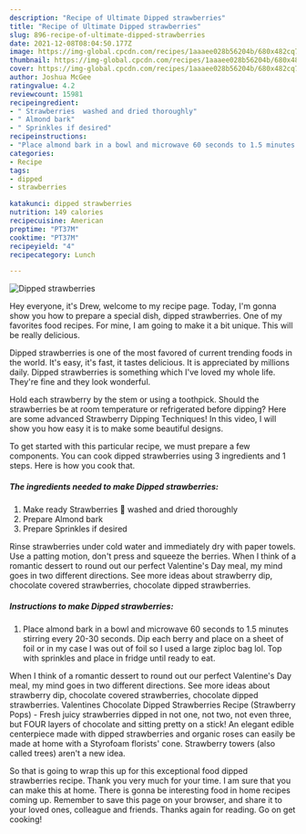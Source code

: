 ```yaml
---
description: "Recipe of Ultimate Dipped strawberries"
title: "Recipe of Ultimate Dipped strawberries"
slug: 896-recipe-of-ultimate-dipped-strawberries
date: 2021-12-08T08:04:50.177Z
image: https://img-global.cpcdn.com/recipes/1aaaee028b56204b/680x482cq70/dipped-strawberries-recipe-main-photo.jpg
thumbnail: https://img-global.cpcdn.com/recipes/1aaaee028b56204b/680x482cq70/dipped-strawberries-recipe-main-photo.jpg
cover: https://img-global.cpcdn.com/recipes/1aaaee028b56204b/680x482cq70/dipped-strawberries-recipe-main-photo.jpg
author: Joshua McGee
ratingvalue: 4.2
reviewcount: 15981
recipeingredient:
- " Strawberries  washed and dried thoroughly"
- " Almond bark"
- " Sprinkles if desired"
recipeinstructions:
- "Place almond bark in a bowl and microwave 60 seconds to 1.5 minutes stirring every 20-30 seconds. Dip each berry and place on a sheet of foil or in my case I was out of foil so I used a large ziploc bag lol. Top with sprinkles and place in fridge until ready to eat."
categories:
- Recipe
tags:
- dipped
- strawberries

katakunci: dipped strawberries 
nutrition: 149 calories
recipecuisine: American
preptime: "PT37M"
cooktime: "PT37M"
recipeyield: "4"
recipecategory: Lunch

---
```



![Dipped strawberries](https://img-global.cpcdn.com/recipes/1aaaee028b56204b/680x482cq70/dipped-strawberries-recipe-main-photo.jpg)

Hey everyone, it's Drew, welcome to my recipe page. Today, I'm gonna show you how to prepare a special dish, dipped strawberries. One of my favorites food recipes. For mine, I am going to make it a bit unique. This will be really delicious.

Dipped strawberries is one of the most favored of current trending foods in the world. It's easy, it's fast, it tastes delicious. It is appreciated by millions daily. Dipped strawberries is something which I've loved my whole life. They're fine and they look wonderful.

Hold each strawberry by the stem or using a toothpick. Should the strawberries be at room temperature or refrigerated before dipping? Here are some advanced Strawberry Dipping Techniques! In this video, I will show you how easy it is to make some beautiful designs.


To get started with this particular recipe, we must prepare a few components. You can cook dipped strawberries using 3 ingredients and 1 steps. Here is how you cook that.

<!--inarticleads1-->

##### The ingredients needed to make Dipped strawberries:

1. Make ready  Strawberries 🍓 washed and dried thoroughly
1. Prepare  Almond bark
1. Prepare  Sprinkles if desired


Rinse strawberries under cold water and immediately dry with paper towels. Use a patting motion, don&#39;t press and squeeze the berries. When I think of a romantic dessert to round out our perfect Valentine&#39;s Day meal, my mind goes in two different directions. See more ideas about strawberry dip, chocolate covered strawberries, chocolate dipped strawberries. 

<!--inarticleads2-->

##### Instructions to make Dipped strawberries:

1. Place almond bark in a bowl and microwave 60 seconds to 1.5 minutes stirring every 20-30 seconds. Dip each berry and place on a sheet of foil or in my case I was out of foil so I used a large ziploc bag lol. Top with sprinkles and place in fridge until ready to eat.


When I think of a romantic dessert to round out our perfect Valentine&#39;s Day meal, my mind goes in two different directions. See more ideas about strawberry dip, chocolate covered strawberries, chocolate dipped strawberries. Valentines Chocolate Dipped Strawberries Recipe (Strawberry Pops) - Fresh juicy strawberries dipped in not one, not two, not even three, but FOUR layers of chocolate and sitting pretty on a stick! An elegant edible centerpiece made with dipped strawberries and organic roses can easily be made at home with a Styrofoam florists&#39; cone. Strawberry towers (also called trees) aren&#39;t a new idea. 

So that is going to wrap this up for this exceptional food dipped strawberries recipe. Thank you very much for your time. I am sure that you can make this at home. There is gonna be interesting food in home recipes coming up. Remember to save this page on your browser, and share it to your loved ones, colleague and friends. Thanks again for reading. Go on get cooking!
